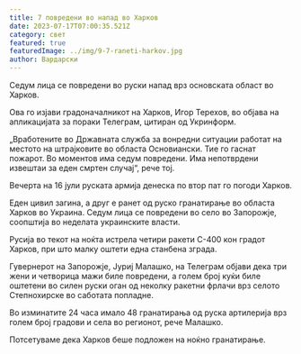 ```yaml
---
title: 7 повредени во напад во Харков
date: 2023-07-17T07:00:35.521Z
category: свет
featured: true
featuredImage: ../img/9-7-raneti-harkov.jpg
author: Вардарски
---
```

Седум лица се повредени во руски напад врз основската област во Харков.

Ова го изјави градоначалникот на Харков, Игор Терехов, во објава на апликацијата за пораки Телеграм, цитиран од Укринформ.

„Вработените во Државната служба за вонредни ситуации работат на местото на штрајковите во областа Основиански. Тие го гаснат пожарот. Во моментов има седум повредени. Има непотврдени извештаи за еден смртен случај“, рече тој.

Вечерта на 16 јули руската армија денеска по втор пат го погоди Харков.

Еден цивил загина, а друг е ранет од руско гранатирање во областа Харков во Украина. Седум лица се повредени во село во Запорожје, соопштија во неделата украинските власти.

Русија во текот на ноќта истрела четири ракети С-400 кон градот Харков, при што малку оштети една станбена зграда.

Гувернерот на Запорожје, Јуриј Малашко, на Телеграм објави дека три жени и четворица мажи биле повредени, а голем број куќи биле оштетени во силен руски оган од неколку ракетни фрлачи врз селото Степнохирске во саботата попладне.

Во изминатите 24 часа имало 48 гранатирања од руска артилерија врз голем број градови и села во регионот, рече Малашко.

Потсетуваме дека Харков беше подложен на ноќно гранатирање.